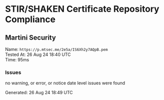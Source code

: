 # STIR/SHAKEN Certificate Repository Compliance

## Martini Security

Name: `https://p.mtsec.me/2e5a/IS6Xh2y7AQpB.pem`\
Tested At: 26 Aug 24 18:40 UTC\
Time: 95ms

### Issues

no warning, or error, or notice date level issues were found

Generated: 26 Aug 24 18:49 UTC